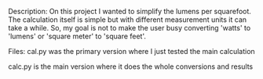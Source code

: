 Description: On this project I wanted to simplify the lumens per squarefoot. The calculation itself is simple but with different measurement units it can take a while. 
So, my goal is not to make the user busy converting 'watts' to 'lumens' or 'square meter' to 'square feet'. 

Files: 
cal.py was the primary version where I just tested the main calculation 

calc.py is the main version where it does the whole conversions and results

